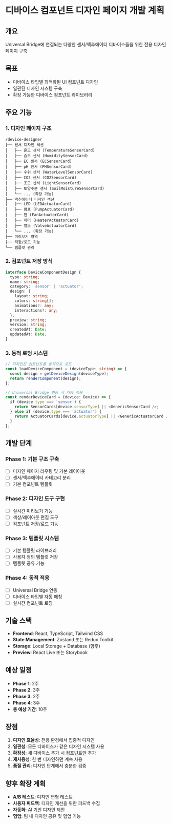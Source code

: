 # 디바이스 컴포넌트 디자인 페이지 개발 계획

## 개요
Universal Bridge에 연결되는 다양한 센서/액추에이터 디바이스들을 위한 전용 디자인 페이지 구축

## 목표
- 디바이스 타입별 최적화된 UI 컴포넌트 디자인
- 일관된 디자인 시스템 구축
- 확장 가능한 디바이스 컴포넌트 라이브러리

## 주요 기능

### 1. 디자인 페이지 구조
```
/device-designer
├── 센서 디자인 섹션
│   ├── 온도 센서 (TemperatureSensorCard)
│   ├── 습도 센서 (HumiditySensorCard)
│   ├── EC 센서 (ECSensorCard)
│   ├── pH 센서 (PHSensorCard)
│   ├── 수위 센서 (WaterLevelSensorCard)
│   ├── CO2 센서 (CO2SensorCard)
│   ├── 조도 센서 (LightSensorCard)
│   ├── 토양수분 센서 (SoilMoistureSensorCard)
│   └── ... (확장 가능)
├── 액추에이터 디자인 섹션
│   ├── LED (LEDActuatorCard)
│   ├── 펌프 (PumpActuatorCard)
│   ├── 팬 (FanActuatorCard)
│   ├── 히터 (HeaterActuatorCard)
│   ├── 밸브 (ValveActuatorCard)
│   └── ... (확장 가능)
├── 미리보기 영역
├── 저장/로드 기능
└── 템플릿 관리
```

### 2. 컴포넌트 저장 방식
```typescript
interface DeviceComponentDesign {
  type: string;
  name: string;
  category: 'sensor' | 'actuator';
  design: {
    layout: string;
    colors: string[];
    animations?: any;
    interactions?: any;
  };
  preview: string;
  version: string;
  createdAt: Date;
  updatedAt: Date;
}
```

### 3. 동적 로딩 시스템
```typescript
// 디자인된 컴포넌트를 동적으로 로드
const loadDeviceComponent = (deviceType: string) => {
  const design = getDeviceDesign(deviceType);
  return renderComponent(design);
};

// Universal Bridge 연동 시 자동 적용
const renderDeviceCard = (device: Device) => {
  if (device.type === 'sensor') {
    return SensorCards[device.sensorType] || <GenericSensorCard />;
  } else if (device.type === 'actuator') {
    return ActuatorCards[device.actuatorType] || <GenericActuatorCard />;
  }
};
```

## 개발 단계

### Phase 1: 기본 구조 구축
- [ ] 디자인 페이지 라우팅 및 기본 레이아웃
- [ ] 센서/액추에이터 카테고리 분리
- [ ] 기본 컴포넌트 템플릿

### Phase 2: 디자인 도구 구현
- [ ] 실시간 미리보기 기능
- [ ] 색상/레이아웃 편집 도구
- [ ] 컴포넌트 저장/로드 기능

### Phase 3: 템플릿 시스템
- [ ] 기본 템플릿 라이브러리
- [ ] 사용자 정의 템플릿 저장
- [ ] 템플릿 공유 기능

### Phase 4: 동적 적용
- [ ] Universal Bridge 연동
- [ ] 디바이스 타입별 자동 매칭
- [ ] 실시간 컴포넌트 로딩

## 기술 스택
- **Frontend**: React, TypeScript, Tailwind CSS
- **State Management**: Zustand 또는 Redux Toolkit
- **Storage**: Local Storage + Database (향후)
- **Preview**: React Live 또는 Storybook

## 예상 일정
- **Phase 1**: 2주
- **Phase 2**: 3주  
- **Phase 3**: 2주
- **Phase 4**: 3주
- **총 예상 기간**: 10주

## 장점
1. **디자인 효율성**: 전용 환경에서 집중적 디자인
2. **일관성**: 모든 디바이스가 같은 디자인 시스템 사용
3. **확장성**: 새 디바이스 추가 시 컴포넌트만 추가
4. **재사용성**: 한 번 디자인하면 계속 사용
5. **품질 관리**: 디자인 단계에서 충분한 검증

## 향후 확장 계획
- **A/B 테스트**: 디자인 변형 테스트
- **사용자 피드백**: 디자인 개선을 위한 피드백 수집
- **자동화**: AI 기반 디자인 제안
- **협업**: 팀 내 디자인 공유 및 협업 기능
